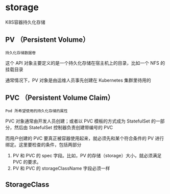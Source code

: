 # storage

K8S容器持久化存储

## PV （Persistent Volume）

`持久化存储数据卷`

这个 API 对象主要定义的是一个持久化存储在宿主机上的目录，比如一个 NFS 的挂载目录

通常情况下，PV 对象是由运维人员事先创建在 Kubernetes 集群里待用的

## PVC （Persistent Volume Claim）

`Pod 所希望使用的持久化存储的属性`

PVC 对象通常由开发人员创建；或者以 PVC 模板的方式成为 StatefulSet 的一部分，然后由 StatefulSet 控制器负责创建带编号的 PVC

而用户创建的 PVC 要真正被容器使用起来，就必须先和某个符合条件的 PV 进行绑定。这里要检查的条件，包括两部分

1. PV 和 PVC 的 spec 字段。比如，PV 的存储（storage）大小，就必须满足 PVC 的要求。
2. PV 和 PVC 的 storageClassName 字段必须一样

## StorageClass